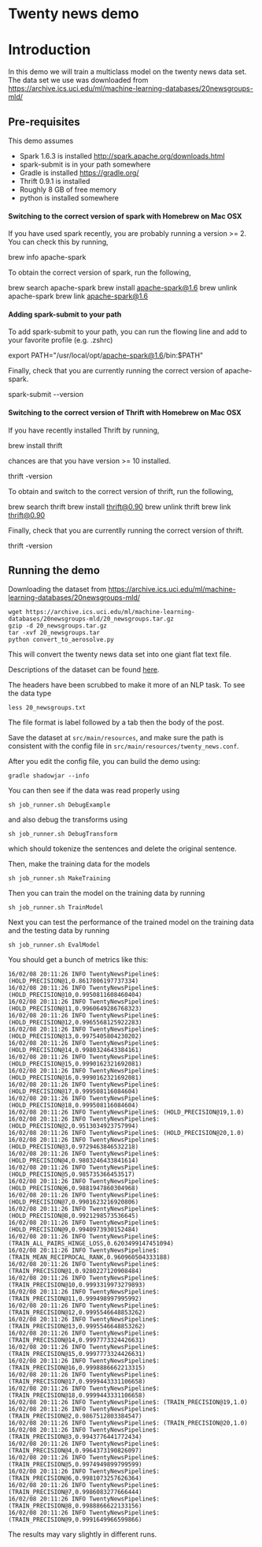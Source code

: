 Twenty news demo
========================

# Introduction

In this demo we will train a multiclass model on the twenty news data set.
The data set we use was downloaded from https://archive.ics.uci.edu/ml/machine-learning-databases/20newsgroups-mld/

## Pre-requisites

This demo assumes

  * Spark 1.6.3 is installed http://spark.apache.org/downloads.html
  * spark-submit is in your path somewhere
  * Gradle is installed https://gradle.org/
  * Thrift 0.9.1 is installed
  * Roughly 8 GB of free memory
  * python is installed somewhere

#### Switching to the correct version of spark with Homebrew on Mac OSX
If you have used spark recently, you are probably running a version >= 2. You can check this by running,

   brew info apache-spark

To obtain the correct version of spark, run the following,
   
   brew search apache-spark
   brew install apache-spark@1.6
   brew unlink apache-spark
   brew link apache-spark@1.6

#### Adding spark-submit to your path 
To add spark-submit to your path, you can run the flowing line and add to your favorite profile (e.g. .zshrc) 

   export PATH="/usr/local/opt/apache-spark@1.6/bin:$PATH"

Finally, check that you are currently running the correct version of apache-spark.

   spark-submit --version

#### Switching to the correct version of Thrift with Homebrew on Mac OSX
If you have recently installed Thrift by running,

   brew install thrift

chances are that you have version >= 10 installed.  

   thrift -version

To obtain and switch to the correct version of thrift, run the following, 

   brew search thrift
   brew install thrift@0.90
   brew unlink thrift
   brew link thrift@0.90

Finally, check that you are currentlly running the correct version of thrift.

   thrift -version

## Running the demo

Downloading the dataset from https://archive.ics.uci.edu/ml/machine-learning-databases/20newsgroups-mld/
```
wget https://archive.ics.uci.edu/ml/machine-learning-databases/20newsgroups-mld/20_newsgroups.tar.gz
gzip -d 20_newsgroups.tar.gz
tar -xvf 20_newsgroups.tar
python convert_to_aerosolve.py 
```

This will convert the twenty news data set into one giant flat text file.

Descriptions of the dataset can be found [here](https://archive.ics.uci.edu/ml/datasets/Twenty+Newsgroups).

The headers have been scrubbed to make it more of an NLP task.
To see the data type

```
less 20_newsgroups.txt
```

The file format is label followed by a tab then the body of the post.

Save the dataset at `src/main/resources`, and make sure the path is consistent with the config file in `src/main/resources/twenty_news.conf`.

After you edit the config file, you can build the demo using:

`gradle shadowjar --info`

You can then see if the data was read properly using

`sh job_runner.sh DebugExample`

and also debug the transforms using

`sh job_runner.sh DebugTransform`

which should tokenize the sentences and delete the original sentence.

Then, make the training data for the models
```
sh job_runner.sh MakeTraining
```

Then you can train the model on the training data by running

`sh job_runner.sh TrainModel`

Next you can test the performance of the trained model on the training data and the testing data by running

`sh job_runner.sh EvalModel`

You should get a bunch of metrics like this:

```
16/02/08 20:11:26 INFO TwentyNewsPipeline$: (HOLD_PRECISION@1,0.8617806197737334)
16/02/08 20:11:26 INFO TwentyNewsPipeline$: (HOLD_PRECISION@10,0.9950811608460404)
16/02/08 20:11:26 INFO TwentyNewsPipeline$: (HOLD_PRECISION@11,0.9960649286768323)
16/02/08 20:11:26 INFO TwentyNewsPipeline$: (HOLD_PRECISION@12,0.9965568125922283)
16/02/08 20:11:26 INFO TwentyNewsPipeline$: (HOLD_PRECISION@13,0.9975405804230202)
16/02/08 20:11:26 INFO TwentyNewsPipeline$: (HOLD_PRECISION@14,0.9980324643384161)
16/02/08 20:11:26 INFO TwentyNewsPipeline$: (HOLD_PRECISION@15,0.9990162321692081)
16/02/08 20:11:26 INFO TwentyNewsPipeline$: (HOLD_PRECISION@16,0.9990162321692081)
16/02/08 20:11:26 INFO TwentyNewsPipeline$: (HOLD_PRECISION@17,0.999508116084604)
16/02/08 20:11:26 INFO TwentyNewsPipeline$: (HOLD_PRECISION@18,0.999508116084604)
16/02/08 20:11:26 INFO TwentyNewsPipeline$: (HOLD_PRECISION@19,1.0)
16/02/08 20:11:26 INFO TwentyNewsPipeline$: (HOLD_PRECISION@2,0.9513034923757994)
16/02/08 20:11:26 INFO TwentyNewsPipeline$: (HOLD_PRECISION@20,1.0)
16/02/08 20:11:26 INFO TwentyNewsPipeline$: (HOLD_PRECISION@3,0.9729463846532218)
16/02/08 20:11:26 INFO TwentyNewsPipeline$: (HOLD_PRECISION@4,0.9803246433841614)
16/02/08 20:11:26 INFO TwentyNewsPipeline$: (HOLD_PRECISION@5,0.985735366453517)
16/02/08 20:11:26 INFO TwentyNewsPipeline$: (HOLD_PRECISION@6,0.9881947860304968)
16/02/08 20:11:26 INFO TwentyNewsPipeline$: (HOLD_PRECISION@7,0.9901623216920806)
16/02/08 20:11:26 INFO TwentyNewsPipeline$: (HOLD_PRECISION@8,0.9921298573536645)
16/02/08 20:11:26 INFO TwentyNewsPipeline$: (HOLD_PRECISION@9,0.9940973930152484)
16/02/08 20:11:26 INFO TwentyNewsPipeline$: (TRAIN_ALL_PAIRS_HINGE_LOSS,0.6203499147451094)
16/02/08 20:11:26 INFO TwentyNewsPipeline$: (TRAIN_MEAN_RECIPROCAL_RANK,0.960960504333188)
16/02/08 20:11:26 INFO TwentyNewsPipeline$: (TRAIN_PRECISION@1,0.9280227120908484)
16/02/08 20:11:26 INFO TwentyNewsPipeline$: (TRAIN_PRECISION@10,0.9993319973279893)
16/02/08 20:11:26 INFO TwentyNewsPipeline$: (TRAIN_PRECISION@11,0.999498997995992)
16/02/08 20:11:26 INFO TwentyNewsPipeline$: (TRAIN_PRECISION@12,0.9995546648853262)
16/02/08 20:11:26 INFO TwentyNewsPipeline$: (TRAIN_PRECISION@13,0.9995546648853262)
16/02/08 20:11:26 INFO TwentyNewsPipeline$: (TRAIN_PRECISION@14,0.9997773324426631)
16/02/08 20:11:26 INFO TwentyNewsPipeline$: (TRAIN_PRECISION@15,0.9997773324426631)
16/02/08 20:11:26 INFO TwentyNewsPipeline$: (TRAIN_PRECISION@16,0.9998886662213315)
16/02/08 20:11:26 INFO TwentyNewsPipeline$: (TRAIN_PRECISION@17,0.9999443331106658)
16/02/08 20:11:26 INFO TwentyNewsPipeline$: (TRAIN_PRECISION@18,0.9999443331106658)
16/02/08 20:11:26 INFO TwentyNewsPipeline$: (TRAIN_PRECISION@19,1.0)
16/02/08 20:11:26 INFO TwentyNewsPipeline$: (TRAIN_PRECISION@2,0.9867512803384547)
16/02/08 20:11:26 INFO TwentyNewsPipeline$: (TRAIN_PRECISION@20,1.0)
16/02/08 20:11:26 INFO TwentyNewsPipeline$: (TRAIN_PRECISION@3,0.9943776441772434)
16/02/08 20:11:26 INFO TwentyNewsPipeline$: (TRAIN_PRECISION@4,0.9964373190826097)
16/02/08 20:11:26 INFO TwentyNewsPipeline$: (TRAIN_PRECISION@5,0.9974949899799599)
16/02/08 20:11:26 INFO TwentyNewsPipeline$: (TRAIN_PRECISION@6,0.9981073257626364)
16/02/08 20:11:26 INFO TwentyNewsPipeline$: (TRAIN_PRECISION@7,0.9986083277666444)
16/02/08 20:11:26 INFO TwentyNewsPipeline$: (TRAIN_PRECISION@8,0.9988866622133156)
16/02/08 20:11:26 INFO TwentyNewsPipeline$: (TRAIN_PRECISION@9,0.9991649966599866)
```

The results may vary slightly in different runs.

